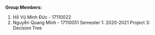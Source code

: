**Group Members:**
  1. Hồ Vũ Minh Đức - 17110022 
  2. Nguyễn Quang Minh - 17110051
 Semester 1: 2020-2021
 Project 3: Decision Tree
